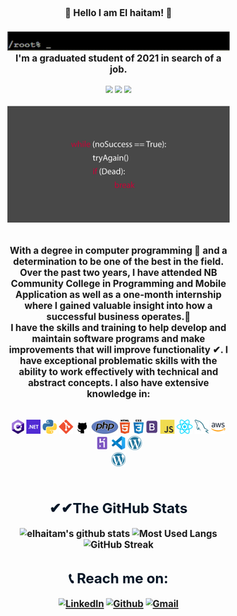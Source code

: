 <h2 align="center"> 🎉 Hello I am El haitam! 🎉<h2>
<p align="center">
<img src="assets/welcome.gif"/></br>
I'm a graduated student of 2021 in search of a job.</p>
<div align="center">
<img src="https://badges.pufler.dev/visits/elhaitamH/elhaitamH">
<img src="https://badges.pufler.dev/repos/elhaitamH">
<img src="https://badges.pufler.dev/commits/monthly/elhaitamH">
<br/><br/>
<img src="assets/main.jpg"></br>
</div></br>

 <p align="center"> With a degree in computer programming 📜 and a determination to be one of the best in the field. Over the past two years, I have attended NB Community College in Programming and Mobile Application as well as a one-month internship where I gained valuable insight into how a successful business operates.🏢</br>
I have the skills and training to help develop and maintain software programs and make improvements that will improve functionality ✔. I have exceptional problematic skills with the ability to work effectively with technical and abstract concepts. I also have extensive knowledge in: </p><br/>

<div align="center">
<a href="https://en.wikipedia.org/wiki/C_Sharp_(programming_language)" title="C#"><img src="icons/csharp.png" /></a>
<a href="https://dotnet.microsoft.com/" title=".net"><img src="icons/dotnet.png" /></a>
<a href="https://www.python.org/" title="Python"><img src="icons/python.png" /></a>
<a href="https://git-scm.com/" title="Git"><img src="icons/git.png" /></a>
<a href="https://github.com/" title="GitHub"><img src="icons/github-dark.png" /></a>
<a href="https://www.php.net/" title="php"><img src="icons/php.png" /></a>
<a href="https://developer.mozilla.org/en-US/docs/Learn/CSS" title="HTML CSS"><img src="icons/htmlcss.png" /></a>
<a href="https://getbootstrap.com/" title="Bootstrap"><img src="icons/bootstrap.png" /></a>
<a href="https://en.wikipedia.org/wiki/JavaScript" title="JavaScript"><img src="icons/javascript.png" /></a>
<a href="https://reactjs.org/" title="ReactJs"><img src="icons/react.png" /></a>
<a href="https://www.mysql.com/" title="MySql"><img src="icons/mysql.png" /></a>
<a href="https://aws.amazon.com/" title="AWS"><img src="icons/aws.png" /></a>
<a href="https://www.heroku.com/" title="Heroku"><img src="icons/heroku.png" /></a>
<a href="https://code.visualstudio.com/" title="Visual Studio Code"><img src="icons/vscode.png" /></a>
<a href="https://wordpress.org/" title="WordPress"><img src="icons/wordpress.png" /></a><br/>
<a href="https://wordpress.org/" title="WordPress"><img src="icons/wordpress.png" /></a>
<br/><br/>

<h2 style=color:#011627;font-weight:bold> ✔✔The  GitHub Stats</h2>
</div>

<div align="center">

![elhaitam's github stats](https://github-readme-stats.vercel.app/api?username=elhaitamH&show_icons=true&count_private=true&theme=nightowl&icon_color=)
![Most Used Langs](https://github-readme-stats.vercel.app/api/top-langs/?username=elhaitamH&layout=nightowl&theme=nightowl&icon_color=00ffff)
![GitHub Streak](http://github-readme-streak-stats.herokuapp.com?user=elhaitamH&theme=nightowl&currStreakNum=00ffff&currStreakLabel=00ffff&fire=orange&sideLabels=00ffff&bg_color=00ffff)



<h2 style=color:#011627;font-weight:bold> 📞 Reach me on:</h2>

<a href="https://www.linkedin.com/in/elhaitam-hammoucha-121577205/" target="_blank"><img alt="LinkedIn" src="https://img.shields.io/badge/linkedin-%230077B5.svg?&style=for-the-badge&logo=linkedin&logoColor=white" /></a>
<a href="https://github.com/elhaitamH" target="_blank"><img alt="Github" src="https://img.shields.io/badge/GitHub-%2312100E.svg?&style=for-the-badge&logo=Github&logoColor=white" /></a>
<a href="mailto: elhaitam1600@gmail.com" target="_blank"><img alt="Gmail" src="https://img.shields.io/badge/Gmail-%FF69B4.svg?&style=for-the-badge&logo=Gmail&logoColor=white&color=red" /></a></div>

